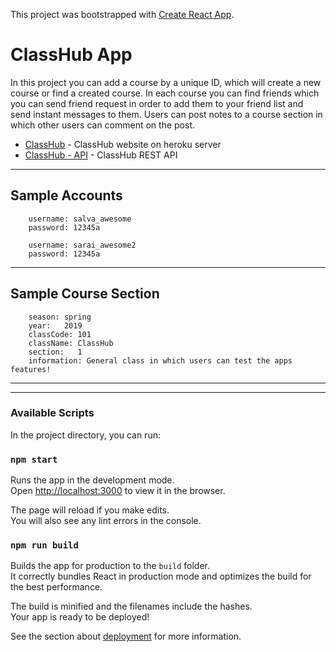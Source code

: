 This project was bootstrapped with [Create React App](https://github.com/facebook/create-react-app).

# ClassHub App 

In this project you can add a course by a unique ID, which will create a new course or find a created course. In each course you can find friends which you can send friend request in order to add them to your friend list and send instant messages to them. Users can post notes to a course section in which other users can comment on the post. 

* [ClassHub](https://classhub-hunter.herokuapp.com) -  ClassHub website on heroku server
* [ClassHub - API](https://github.com/SalvadorM/hunter_app_api) -  ClassHub REST API


---
## Sample Accounts
```
    username: salva_awesome
    password: 12345a

    username: sarai_awesome2
    password: 12345a
```
---
## Sample Course Section
```
    season: spring 
    year:   2019
    classCode: 101
    className: ClassHub
    section:   1
    information: General class in which users can test the apps features!
```
---
---

### Available Scripts

In the project directory, you can run:

### `npm start`

Runs the app in the development mode.<br>
Open [http://localhost:3000](http://localhost:3000) to view it in the browser.

The page will reload if you make edits.<br>
You will also see any lint errors in the console.

### `npm run build`

Builds the app for production to the `build` folder.<br>
It correctly bundles React in production mode and optimizes the build for the best performance.

The build is minified and the filenames include the hashes.<br>
Your app is ready to be deployed!

See the section about [deployment](https://facebook.github.io/create-react-app/docs/deployment) for more information.

